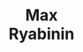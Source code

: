 ---
layout: page
title: <b>Max</b> <br> Ryabinin
description: Together AI
img: assets/img/max.jpg
redirect: https://mryab.github.io
importance: 3
category: organizer
---